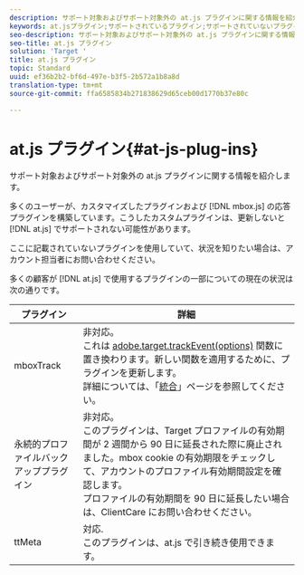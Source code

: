 ```yaml
---
description: サポート対象およびサポート対象外の at.js プラグインに関する情報を紹介します。
keywords: at.jsプラグイン;サポートされているプラグイン;サポートされていないプラグイン
seo-description: サポート対象およびサポート対象外の at.js プラグインに関する情報を紹介します。
seo-title: at.js プラグイン
solution: 'Target '
title: at.js プラグイン
topic: Standard
uuid: ef36b2b2-bf6d-497e-b3f5-2b572a1b8a8d
translation-type: tm+mt
source-git-commit: ffa6585834b271838629d65ceb00d1770b37e80c

---
```



# at.js プラグイン{#at-js-plug-ins}

サポート対象およびサポート対象外の at.js プラグインに関する情報を紹介します。

多くのユーザーが、カスタマイズしたプラグインおよび [!DNL mbox.js] の応答プラグインを構築しています。こうしたカスタムプラグインは、更新しないと [!DNL at.js] でサポートされない可能性があります。

ここに記載されていないプラグインを使用していて、状況を知りたい場合は、アカウント担当者にお問い合わせください。

多くの顧客が [!DNL at.js] で使用するプラグインの一部についての現在の状況は次の通りです。

| プラグイン | 詳細 |
|--- |--- |
| mboxTrack | 非対応。<br>これは [adobe.target.trackEvent(options)](/help/c-implementing-target/c-implementing-target-for-client-side-web/adobe-target-trackevent.md) 関数に置き換わります。新しい関数を適用するために、プラグインを更新します。<br>詳細については、「[統合](/help/c-implementing-target/c-implementing-target-for-client-side-web/c-how-atjs-works/target-atjs-integrations.md)」ページを参照してください。 |
| 永続的プロファイルバックアッププラグイン | 非対応。<br>このプラグインは、Target プロファイルの有効期間が 2 週間から 90 日に延長された際に廃止されました。mbox cookie の有効期限をチェックして、アカウントのプロファイル有効期間設定を確認します。<br>プロファイルの有効期間を 90 日に延長したい場合は、ClientCare にお問い合わせください。 |
| ttMeta | 対応.<br>このプラグインは、at.js で引き続き使用できます。 |
